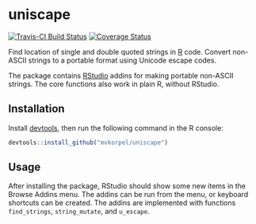 # uniscape

[![Travis-CI Build Status](https://travis-ci.com/mvkorpel/uniscape.svg?branch=master)](https://travis-ci.com/mvkorpel/uniscape)
[![Coverage Status](https://img.shields.io/codecov/c/github/mvkorpel/uniscape/master.svg)](https://codecov.io/github/mvkorpel/uniscape?branch=master)

Find location of single and double quoted strings in
[R](https://www.r-project.org/) code. Convert non-ASCII strings to a portable
format using Unicode escape codes.

The package contains [RStudio](https://www.rstudio.com/) addins for making
portable non-ASCII strings. The core functions also work in plain R, without
RStudio.
    
## Installation

Install [devtools](https://github.com/r-lib/devtools),
then run the following command in the R console:

```R
devtools::install_github("mvkorpel/uniscape")
```

## Usage

After installing the package, RStudio should show some new items in the Browse
Addins menu. The addins can be run from the menu, or keyboard shortcuts can be
created. The addins are implemented with functions `find_strings`,
`string_mutate`, and `u_escape`.
